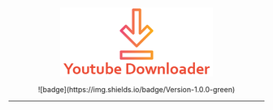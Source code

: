 <p align="center">
  <picture>
    <source media="(prefers-color-scheme: dark)" srcset="./static/img/logo_ydl.png">
    <img src="./static/img/logo_ydl.png">
  </picture>
</p>

<div align="center">
    ![badge](https://img.shields.io/badge/Version-1.0.0-green)
</div>

---
